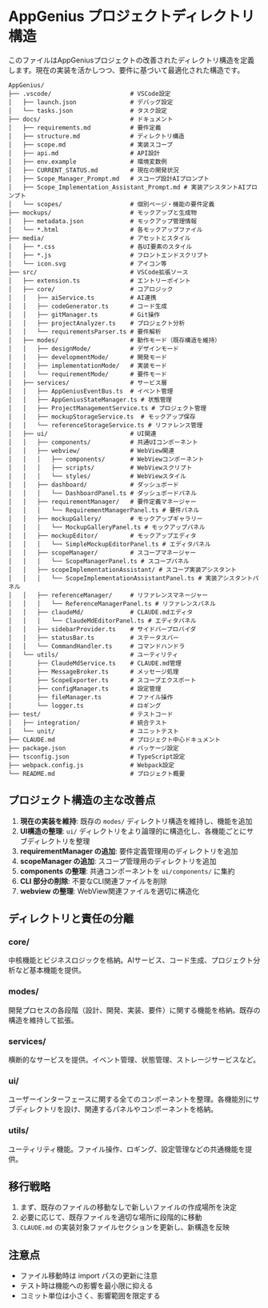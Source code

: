 # AppGenius プロジェクトディレクトリ構造

このファイルはAppGeniusプロジェクトの改善されたディレクトリ構造を定義します。現在の実装を活かしつつ、要件に基づいて最適化された構造です。

```
AppGenius/
├── .vscode/                      # VSCode設定
│   ├── launch.json               # デバッグ設定
│   └── tasks.json                # タスク設定
├── docs/                         # ドキュメント
│   ├── requirements.md           # 要件定義
│   ├── structure.md              # ディレクトリ構造
│   ├── scope.md                  # 実装スコープ
│   ├── api.md                    # API設計
│   ├── env.example               # 環境変数例
│   ├── CURRENT_STATUS.md         # 現在の開発状況
│   ├── Scope_Manager_Prompt.md   # スコープ設計AIプロンプト
│   ├── Scope_Implementation_Assistant_Prompt.md # 実装アシスタントAIプロンプト
│   └── scopes/                   # 個別ページ・機能の要件定義
├── mockups/                      # モックアップと生成物
│   ├── metadata.json             # モックアップ管理情報
│   └── *.html                    # 各モックアップファイル
├── media/                        # アセットとスタイル
│   ├── *.css                     # 各UI要素のスタイル
│   ├── *.js                      # フロントエンドスクリプト
│   └── icon.svg                  # アイコン等
├── src/                          # VSCode拡張ソース
│   ├── extension.ts              # エントリーポイント
│   ├── core/                     # コアロジック
│   │   ├── aiService.ts          # AI連携
│   │   ├── codeGenerator.ts      # コード生成
│   │   ├── gitManager.ts         # Git操作
│   │   ├── projectAnalyzer.ts    # プロジェクト分析
│   │   └── requirementsParser.ts # 要件解析
│   ├── modes/                    # 動作モード（既存構造を維持）
│   │   ├── designMode/           # デザインモード
│   │   ├── developmentMode/      # 開発モード
│   │   ├── implementationMode/   # 実装モード
│   │   └── requirementMode/      # 要件モード
│   ├── services/                 # サービス層
│   │   ├── AppGeniusEventBus.ts  # イベント管理
│   │   ├── AppGeniusStateManager.ts # 状態管理
│   │   ├── ProjectManagementService.ts # プロジェクト管理
│   │   ├── mockupStorageService.ts  # モックアップ保存
│   │   └── referenceStorageService.ts # リファレンス管理
│   ├── ui/                       # UI関連
│   │   ├── components/           # 共通UIコンポーネント
│   │   ├── webview/              # WebView関連
│   │   │   ├── components/       # WebViewコンポーネント
│   │   │   ├── scripts/          # WebViewスクリプト
│   │   │   └── styles/           # WebViewスタイル
│   │   ├── dashboard/            # ダッシュボード
│   │   │   └── DashboardPanel.ts # ダッシュボードパネル
│   │   ├── requirementManager/   # 要件定義マネージャー
│   │   │   └── RequirementManagerPanel.ts # 要件パネル
│   │   ├── mockupGallery/        # モックアップギャラリー
│   │   │   └── MockupGalleryPanel.ts # モックアップパネル
│   │   ├── mockupEditor/         # モックアップエディタ
│   │   │   └── SimpleMockupEditorPanel.ts # エディタパネル
│   │   ├── scopeManager/         # スコープマネージャー
│   │   │   └── ScopeManagerPanel.ts # スコープパネル
│   │   ├── scopeImplementationAssistant/ # スコープ実装アシスタント
│   │   │   └── ScopeImplementationAssistantPanel.ts # 実装アシスタントパネル
│   │   ├── referenceManager/     # リファレンスマネージャー
│   │   │   └── ReferenceManagerPanel.ts # リファレンスパネル
│   │   ├── claudeMd/             # CLAUDE.mdエディタ
│   │   │   └── ClaudeMdEditorPanel.ts # エディタパネル
│   │   ├── sidebarProvider.ts    # サイドバープロバイダ
│   │   ├── statusBar.ts          # ステータスバー
│   │   └── CommandHandler.ts     # コマンドハンドラ
│   └── utils/                    # ユーティリティ
│       ├── ClaudeMdService.ts    # CLAUDE.md管理
│       ├── MessageBroker.ts      # メッセージ処理
│       ├── ScopeExporter.ts      # スコープエクスポート
│       ├── configManager.ts      # 設定管理
│       ├── fileManager.ts        # ファイル操作
│       └── logger.ts             # ロギング
├── test/                         # テストコード
│   ├── integration/              # 統合テスト
│   └── unit/                     # ユニットテスト
├── CLAUDE.md                     # プロジェクト中心ドキュメント
├── package.json                  # パッケージ設定
├── tsconfig.json                 # TypeScript設定
├── webpack.config.js             # Webpack設定
└── README.md                     # プロジェクト概要
```

## プロジェクト構造の主な改善点

1. **現在の実装を維持**: 既存の `modes/` ディレクトリ構造を維持し、機能を追加
2. **UI構造の整理**: `ui/` ディレクトリをより論理的に構造化し、各機能ごとにサブディレクトリを整理
3. **requirementManager の追加**: 要件定義管理用のディレクトリを追加
4. **scopeManager の追加**: スコープ管理用のディレクトリを追加
5. **components の整理**: 共通コンポーネントを `ui/components/` に集約
6. **CLI 部分の削除**: 不要なCLI関連ファイルを削除
7. **webview の整理**: WebView関連ファイルを適切に構造化

## ディレクトリと責任の分離

### core/
中核機能とビジネスロジックを格納。AIサービス、コード生成、プロジェクト分析など基本機能を提供。

### modes/
開発プロセスの各段階（設計、開発、実装、要件）に関する機能を格納。既存の構造を維持して拡張。

### services/
横断的なサービスを提供。イベント管理、状態管理、ストレージサービスなど。

### ui/
ユーザーインターフェースに関する全てのコンポーネントを整理。各機能別にサブディレクトリを設け、関連するパネルやコンポーネントを格納。

### utils/
ユーティリティ機能。ファイル操作、ロギング、設定管理などの共通機能を提供。

## 移行戦略

1. まず、既存のファイルの移動なしで新しいファイルの作成場所を決定
2. 必要に応じて、既存ファイルを適切な場所に段階的に移動
3. `CLAUDE.md` の実装対象ファイルセクションを更新し、新構造を反映

## 注意点

- ファイル移動時は import パスの更新に注意
- テスト時は機能への影響を最小限に抑える
- コミット単位は小さく、影響範囲を限定する